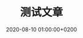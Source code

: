 ---
title: "测试文章"
description: "文章简介"
date: "2020-08-10 01:00:00+0200"
slug: "test-post"
image: "screenshot.png"
categories:
    - 博客
tags:
    - Hugo
    - Stack
---